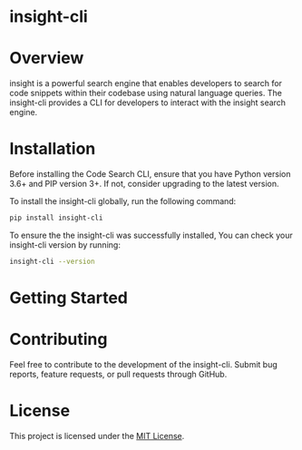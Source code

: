 <h1>insight-cli</h1>

<h1>Overview</h1>
<p>insight is a powerful search engine that enables developers to search for code snippets within their codebase using natural language queries. The insight-cli provides a CLI for developers to interact with the insight search engine. </p>

<h1>Installation</h1>

<p>Before installing the Code Search CLI, ensure that you have Python version 3.6+ and PIP version 3+. If not, consider upgrading to the latest version. </p>

<p>To install the insight-cli globally, run the following command:</p>

```bash
pip install insight-cli
```

<p>To ensure the the insight-cli was successfully installed, You can check your insight-cli version by running: </p>

```bash
insight-cli --version
```

<h1>Getting Started</h1>

<h1>Contributing</h1>

<p>Feel free to contribute to the development of the insight-cli. Submit bug reports, feature requests, or pull requests through GitHub.</p>

<h1>License</h1>

<p>This project is licensed under the <a href="https://opensource.org/license/mit/">MIT License</a>.</p>
